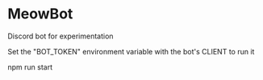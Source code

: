 # MeowBot
Discord bot for experimentation

Set the "BOT_TOKEN" environment variable with the bot's CLIENT to run it

npm run start 



